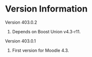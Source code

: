 Version Information
===================

Version 403.0.2
  1. Depends on Boost Union v4.3-r11.

Version 403.0.1
  1. First version for Moodle 4.3.
